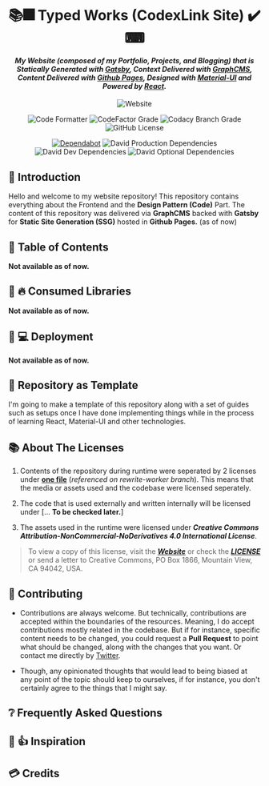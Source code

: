 <h1 align="center"> 📚🎆 Typed Works (CodexLink Site) ✔️ ⌨</h1>
<h4 align="center"><i>My Website (composed of my Portfolio, Projects, and Blogging) that is Statically Generated with <a href="https://gatsbyjs.org/">Gatsby</a>, Context Delivered with <a href="https://graphcms.com/">GraphCMS</a>, Content Delivered with <a href="https://pages.github.com/">Github Pages</a>, Designed with <a href="https://material-ui.com/">Material-UI</a> and Powered by <a href="https://reactjs.org/">React</a>.</i></h4>

<div align="center">

![Website](https://img.shields.io/website?down_color=red&down_message=Offline&label=Website%20Status&logo=gatsby&logoColor=white&up_color=brightgreen&up_message=Online&url=https%3A%2F%2Fcodexlink.github.io%2F)

</div>
<div align="center">

![Code Formatter](https://img.shields.io/badge/Code%20Formatter-Prettier-blueviolet?logo=prettier&&logoColor=white&&color=ff69b4)
![CodeFactor Grade](https://img.shields.io/codefactor/grade/github/codexlink/codexlink.github.io/worker-branch?label=CodeFactor%20Code%20Quality&logo=codefactor&logoColor=white)
![Codacy Branch Grade](https://img.shields.io/codacy/grade/cb1d8498bf654fba98104802a2e3eb5c/worker-branch?label=Codacy%20Code%20Quality&logo=codacy&logoColor=White)
![GitHub License](https://img.shields.io/github/license/CodexLink/codexlink.github.io?color=purple&label=Repo%20License)

</div>

<div align="center">

[![Dependabot](https://badgen.net/dependabot/CodexLink/codexlink.github.io?icon=dependabot)](https://badgen.net/dependabot/CodexLink/codexlink.github.io?icon=dependabot)
![David Production Dependencies](https://img.shields.io/david/codexlink/codexlink.github.io?label=Dependencies&logo=npm&logoColor=white)
![David Dev Dependencies](https://img.shields.io/david/dev/codexlink/codexlink.github.io?label=DevDependencies&logo=npm&logoColor=white)
![David Optional Dependencies](https://img.shields.io/david/optional/codexlink/codexlink.github.io?label=OptionalDependencies&logo=npm&logoColor=white)

</div>

## 💁 Introduction

Hello and welcome to my website repository! This repository contains everything about the Frontend and the **Design Pattern (Code)** Part. The content of this repository was delivered via **GraphCMS** backed with **Gatsby** for **Static Site Generation (SSG)** hosted in **Github Pages.** (as of now)

## 📑 Table of Contents

**Not available as of now.**

## 🏩 🔥 Consumed Libraries

**Not available as of now.**

## 🔂 💻 Deployment

**Not available as of now.**

## 🏡 Repository as Template

I'm going to make a template of this repository along with a set of guides such as setups once I have done implementing things while in the process of learning React, Material-UI and other technologies.

## 📚 About The Licenses

<!-- Requires More Optimization. -->
1. Contents of the repository during runtime were seperated by 2 licenses under [**one file**](https://github.com/CodexLink/codexlink.github.io/blob/rewrite-worker/LICENSE) (*referenced on rewrite-worker branch*). This means that the media or assets used and the codebase were licensed seperately.

2. The code that is used externally and written internally will be licensed under [... **To be checked later.**]

 <!-- contains the code only for the web-app itself (excluding resources such as images, typed-works, codes, and any other such of mine) are licensed under [**_GPL v3 LICENSE_**](https://github.com/CodexLink/codexlink.github.io/blob/worker-branch/LICENSE#L8). -->

3. The assets used in the runtime were licensed under **_Creative Commons Attribution-NonCommercial-NoDerivatives 4.0 International License_**.

> To view a copy of this license, visit the [**_Website_**](http://creativecommons.org/licenses/by-nc-nd/4.0/) or check the [**_LICENSE_**](https://github.com/CodexLink/codexlink.github.io/blob/worker-branch/LICENSE#L689) or send a letter to Creative Commons, PO Box 1866, Mountain View, CA 94042, USA.

## 🤝 Contributing

- Contributions are always welcome. But technically, contributions are accepted within the boundaries of the resources. Meaning, I do accept contributions mostly related in the codebase. But if for instance, specific content needs to be changed, you could request a **Pull Request** to point what should be changed, along with the changes that you want. Or contact me directly by [Twitter](https://twitter.com/@CodexLink).

- Though, any opinionated thoughts that would lead to being biased at any point of the topic should keep to ourselves, if for instance, you don't certainly agree to the things that I might say.

## ❔ Frequently Asked Questions

## 🌇 👍 Inspiration

## 💳 Credits

